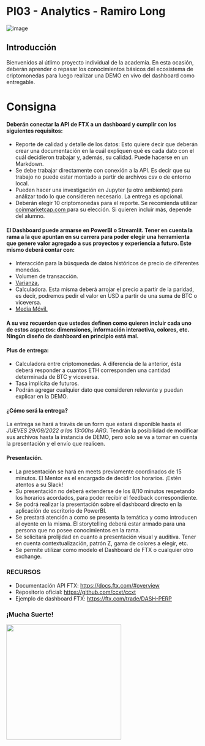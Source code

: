 # PI03 - Analytics - Ramiro Long

![image](https://help.ftx.com/hc/article_attachments/4409994973844/mceclip0.png)

## Introducción
Bienvenidos al útlimo proyecto individual de la academia. En esta ocasión, deberán aprender o repasar los conocimientos básicos del ecosistema de criptomonedas para luego realizar una DEMO en vivo del dashboard como entregable.

# Consigna

#### Deberán conectar la API de FTX a un dashboard y cumplir con los siguientes requisitos:
* Reporte de calidad y detalle de los datos: Esto quiere decir que deberán crear una documentación en la cuál expliquen qué es cada dato con el cuál decidieron trabajar y, además, su calidad. Puede hacerse en un Markdown.
* Se debe trabajar directamente con conexión a la API. Es decir que su trabajo no puede estar montado a partir de archivos csv o de entorno local. 
* Pueden hacer una investigación en Jupyter (u otro ambiente) para análizar todo lo que consideren necesario. La entrega es opcional.
* Deberán elegir 10 criptomonedas para el reporte. Se recomienda utilizar [coinmarketcap.com ](https://coinmarketcap.com/es/) para su elección. Si quieren incluir más, depende del alumno.

#### El Dashboard puede armarse en PowerBI o Streamlit. Tener en cuenta la rama a la que apuntan en su carrera para poder elegir una herramienta que genere valor agregado a sus proyectos y experiencia a futuro. Este mismo deberá contar con:
* Interacción para la búsqueda de datos históricos de precio de diferentes monedas.
* Volumen de transacción.
* [Varianza.](https://economipedia.com/definiciones/varianza.html#:~:text=La%20varianza%20es%20una%20medida,la%20desviaci%C3%B3n%20t%C3%ADpica%20al%20cuadrado) 
* Calculadora. Esta misma deberá arrojar el precio a partir de la paridad, es decir, podremos pedir el valor en USD a partir de una suma de BTC o viceversa. 
* [Media Móvil. ](https://economipedia.com/definiciones/media-movil.html)  
  
#### A su vez recuerden que ustedes definen como quieren incluir cada uno de estos aspectos: dimensiones, información interactiva, colores, etc. Ningún diseño de dashboard en principio está mal.

#### Plus de entrega:
* Calculadora entre criptomonedas. A diferencia de la anterior, ésta deberá responder a cuantos ETH corresponden una cantidad determinada de BTC y viceversa.
* Tasa implícita de futuros. 
* Podrán agregar cualquier dato que consideren relevante y puedan explicar en la DEMO. 

#### ¿Cómo será la entrega?
La entrega se hará a través de un form que estará disponible hasta el *JUEVES 29/09/2022 a las 13:00hs ARG*. Tendrán la posibilidad de modificar sus archivos hasta la instancia de DEMO, pero solo se va a tomar en cuenta la presentación y el envío que realicen.

#### Presentación.
* La presentación se hará en meets previamente coordinados de 15 minutos. El Mentor es el encargado de decidir los horarios. ¡Estén atentos a su Slack!
* Su presentación no deberá extenderse de los 8/10 minutos respetando los horarios acordados, para poder recibir el feedback correspondiente.
* Se podrá realizar la presentación sobre el dashboard directo en la aplicación de escritorio de PowerBI. 
* Se prestará atención a como se presenta la temática y como introducen al oyente en la misma. El storytelling deberá estar armado para una persona que no posee conocimientos en la rama.
* Se solicitará prolijidad en cuanto a presentación visual y auditiva. Tener en cuenta contextualización, patrón Z, gama de colores a elegir, etc.
* Se permite utilizar como modelo el Dashboard de FTX o cualquier otro exchange. 

### RECURSOS
* Documentación API FTX: https://docs.ftx.com/#overview
* Repositorio oficial: https://github.com/ccxt/ccxt
* Ejemplo de dashboard FTX: https://ftx.com/trade/DASH-PERP


### ¡Mucha Suerte!  

<img src = "https://user-images.githubusercontent.com/96025598/188937586-28575753-fbd6-42de-beca-81ae35b659e0.gif" height = 300>

